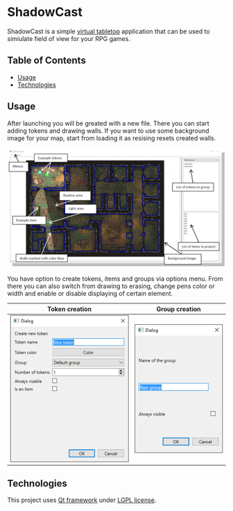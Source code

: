 # ShadowCast

ShadowCast is a simple  [virtual tabletop](https://www.dnd-compendium.com/dm-resources/virtual-tabletops) application that can be used to simiulate field of view for your RPG games.

## Table of Contents
* [Usage](Usage)
* [Technologies](Technologies)


## Usage
After launching you will be greated with a new file. There you can start adding tokens and drawing walls. If you want to use some background image for your map, start from loading it as resising resets created walls.

![Image not loaded properly](./ReadMeImages/ProjectUsage.PNG)

You have option to create tokens, items and groups via options menu. From there you can also switch from drawing to erasing, change pens color or width and enable or disable displaying of certain element.

| Token creation      | Group creation|
| ------------- |-------------|
| ![Image not loaded properly](./ReadMeImages/TokenCreation.PNG)  | ![Image not loaded properly](./ReadMeImages/GroupCreation.PNG ) |

## Technologies
This project uses [Qt framework](https://www.qt.io/) under [LGPL license](https://www.gnu.org/licenses/lgpl-3.0.en.html).
